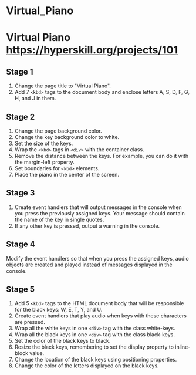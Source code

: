 # Virtual_Piano
# Virtual Piano https://hyperskill.org/projects/101

## Stage 1
1. Change the page title to "Virtual Piano".
2. Add 7 `<kbd>` tags to the document body and enclose letters A, S, D, F, G, H, and J in them.

## Stage 2
1. Change the page background color.
2. Change the key background color to white.
3. Set the size of the keys.
4. Wrap the `<kbd>` tags in `<div>` with the container class.
5. Remove the distance between the keys. For example, you can do it with the margin-left property.
6. Set boundaries for `<kbd>` elements.
7. Place the piano in the center of the screen.

## Stage 3
1. Create event handlers that will output messages in the console when you press the previously assigned keys. Your message should contain the name of the key in single quotes.
2. If any other key is pressed, output a warning in the console.

## Stage 4
Modify the event handlers so that when you press the assigned keys, audio objects are created and played instead of messages displayed in the console.

## Stage 5
1. Add 5 `<kbd>` tags to the HTML document body that will be responsible for the black keys: W, E, T, Y, and U.
2. Create event handlers that play audio when keys with these characters are pressed.
3. Wrap all the white keys in one `<div>` tag with the class white-keys.
4. Wrap all the black keys in one `<div>` tag with the class black-keys.
5. Set the color of the black keys to black.
6. Resize the black keys, remembering to set the display property to inline-block value.
7. Change the location of the black keys using positioning properties.
8. Change the color of the letters displayed on the black keys.
